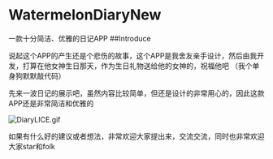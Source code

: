 # WatermelonDiaryNew
一款十分简洁、优雅的日记APP
##Introduce

说起这个APP的产生还是个悲伤的故事，这个APP是我舍友亲手设计，然后由我开发，打算在他女神生日那天，作为生日礼物送给他的女神的，祝福他吧 （我个单身狗默默敲代码）

先来一波日记的展示吧，虽然内容比较简单，但还是设计的非常用心的，因此这款APP还是非常简洁和优雅的

![DiaryLICE.gif](http://upload-images.jianshu.io/upload_images/4334738-2844d5478c509396.gif?imageMogr2/auto-orient/strip)

如果有什么好的建议或者想法，非常欢迎大家提出来，交流交流，同时也非常欢迎大家star和folk
